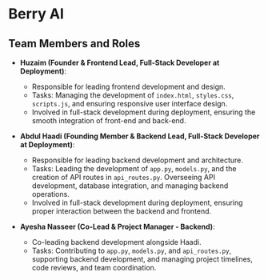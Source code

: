 # Berry AI

## Team Members and Roles

- **Huzaim (Founder & Frontend Lead, Full-Stack Developer at Deployment)**:
  - Responsible for leading frontend development and design.
  - Tasks: Managing the development of `index.html`, `styles.css`, `scripts.js`, and ensuring responsive user interface design.
  - Involved in full-stack development during deployment, ensuring the smooth integration of front-end and back-end.

- **Abdul Haadi (Founding Member & Backend Lead, Full-Stack Developer at Deployment)**:
  - Responsible for leading backend development and architecture.
  - Tasks: Leading the development of `app.py`, `models.py`, and the creation of API routes in `api_routes.py`. Overseeing API development, database integration, and managing backend operations.
  - Involved in full-stack development during deployment, ensuring proper interaction between the backend and frontend.

- **Ayesha Nasseer (Co-Lead & Project Manager - Backend)**:
  - Co-leading backend development alongside  Haadi.
  - Tasks: Contributing to `app.py`, `models.py`, and `api_routes.py`, supporting backend development, and managing project timelines, code reviews, and team coordination.

  
